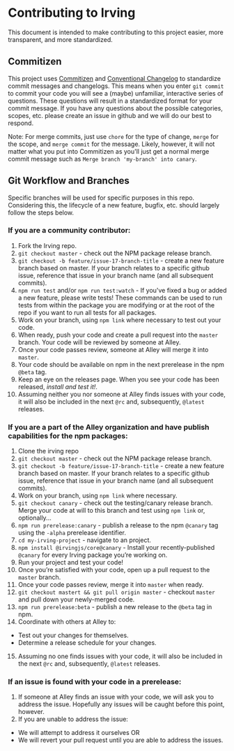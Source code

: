 # Contributing to Irving
This document is intended to make contributing to this project easier, more transparent, and more standardized.

## Commitizen
This project uses [Commitizen](https://github.com/commitizen/cz-cli) and [Conventional Changelog](https://github.com/conventional-changelog/conventional-changelog) to standardize commit messages and changelogs. This means when you enter `git commit` to commit your code you will see a (maybe) unfamiliar, interactive series of questions. These questions will result in a standardized format for your commit message. If you have any questions about the possible categories, scopes, etc. please create an issue in github and we will do our best to respond.

Note: For merge commits, just use `chore` for the type of change, `merge` for the scope, and `merge commit` for the message. Likely, however, it will not matter what you put into Commitizen as you'll just get a normal merge commit message such as `Merge branch 'my-branch' into canary`.

## Git Workflow and Branches
Specific branches will be used for specific purposes in this repo. Considering this, the lifecycle of a new feature, bugfix, etc. should largely follow the steps below.

### If you are a community contributor:
1. Fork the Irving repo.
2. `git checkout master` - check out the NPM package release branch.
3. `git checkout -b feature/issue-17-branch-title` - create a new feature branch based on master. If your branch relates to a specific github issue, reference that issue in your branch name (and all subsequent commits).
4. `npm run test` and/or `npm run test:watch` - If you've fixed a bug or added a new feature, please write tests! These commands can be used to run tests from within the package you are modifying or at the root of the repo if you want to run all tests for all packages.
5. Work on your branch, using `npm link` where necessary to test out your code.
6. When ready, push your code and create a pull request into the `master` branch. Your code will be reviewed by someone at Alley.
7. Once your code passes review, someone at Alley will merge it into `master`.
8. Your code should be available on npm in the next prerelease in the npm `@beta` tag.
9. Keep an eye on the releases page. When you see your code has been released, _install and test it!_.
10. Assuming neither you nor someone at Alley finds issues with your code, it will also be included in the next `@rc` and, subsequently, `@latest` releases.

### If you are a part of the Alley organization and have publish capabilities for the npm packages:
1. Clone the irving repo
2. `git checkout master` - check out the NPM package release branch.
3. `git checkout -b feature/issue-17-branch-title` - create a new feature branch based on master. If your branch relates to a specific github issue, reference that issue in your branch name (and all subsequent commits).
4. Work on your branch, using `npm link` where necessary.
5. `git checkout canary` - check out the testing/canary release branch. Merge your code at will to this branch and test using `npm link` or, optionally...
6. `npm run prerelease:canary` - publish a release to the npm `@canary` tag using the `-alpha` prerelease identifier.
7. `cd my-irving-project` - navigate to an project.
8. `npm install @irvingjs/core@canary` - Install your recently-published `@canary` for every Irving package you’re working on.
9. Run your project and test your code!
10. Once you’re satisfied with your code, open up a pull request to the `master` branch.
11. Once your code passes review, merge it into `master` when ready.
12. `git checkout mastert && git pull origin master` - checkout `master` and pull down your newly-merged code.
13. `npm run prerelease:beta` - publish a new release to the `@beta` tag in npm.
14. Coordinate with others at Alley to:
* Test out your changes for themselves.
* Determine a release schedule for your changes.
15. Assuming no one finds issues with your code, it will also be included in the next `@rc` and, subsequently, `@latest` releases.

### If an issue is found with your code in a prerelease:
1. If someone at Alley finds an issue with your code, we will ask you to address the issue. Hopefully any issues will be caught before this point, however.
2. If you are unable to address the issue:
* We will attempt to address it ourselves OR
* We will revert your pull request until you are able to address the issues.
